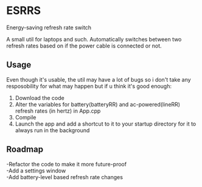 # ESRRS
Energy-saving refresh rate switch

A small util for laptops and such. Automatically switches between two refresh rates based on if the power cable is connected or not.

## Usage
Even though it's usable, the util may have a lot of bugs so i don't take any resposobility for what may happen but if u think it's good enough:  
1. Download the code  
2. Alter the variables for battery(batteryRR) and ac-powered(lineRR) refresh rates (in hertz) in App.cpp
3. Compile
4. Launch the app and add a shortcut to it to your startup directory for it to always run in the background

## Roadmap
-Refactor the code to make it more future-proof  
-Add a settings window  
-Add battery-level based refresh rate changes

